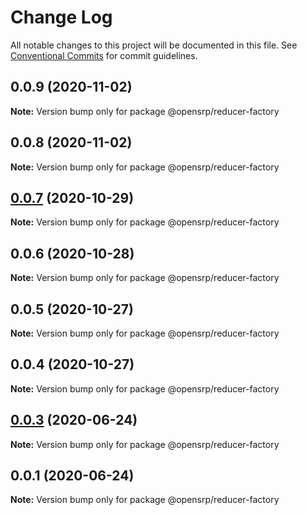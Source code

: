 # Change Log

All notable changes to this project will be documented in this file.
See [Conventional Commits](https://conventionalcommits.org) for commit guidelines.

## 0.0.9 (2020-11-02)

**Note:** Version bump only for package @opensrp/reducer-factory





## 0.0.8 (2020-11-02)

**Note:** Version bump only for package @opensrp/reducer-factory





## [0.0.7](https://github.com/OpenSRP/web/compare/@opensrp/reducer-factory@0.0.6...@opensrp/reducer-factory@0.0.7) (2020-10-29)

**Note:** Version bump only for package @opensrp/reducer-factory





## 0.0.6 (2020-10-28)

**Note:** Version bump only for package @opensrp/reducer-factory





## 0.0.5 (2020-10-27)

**Note:** Version bump only for package @opensrp/reducer-factory

## 0.0.4 (2020-10-27)

**Note:** Version bump only for package @opensrp/reducer-factory

## [0.0.3](https://github.com/opensrp/opensrp-web/compare/@opensrp/reducer-factory@0.0.1...@opensrp/reducer-factory@0.0.3) (2020-06-24)

**Note:** Version bump only for package @opensrp/reducer-factory

## 0.0.1 (2020-06-24)

**Note:** Version bump only for package @opensrp/reducer-factory

